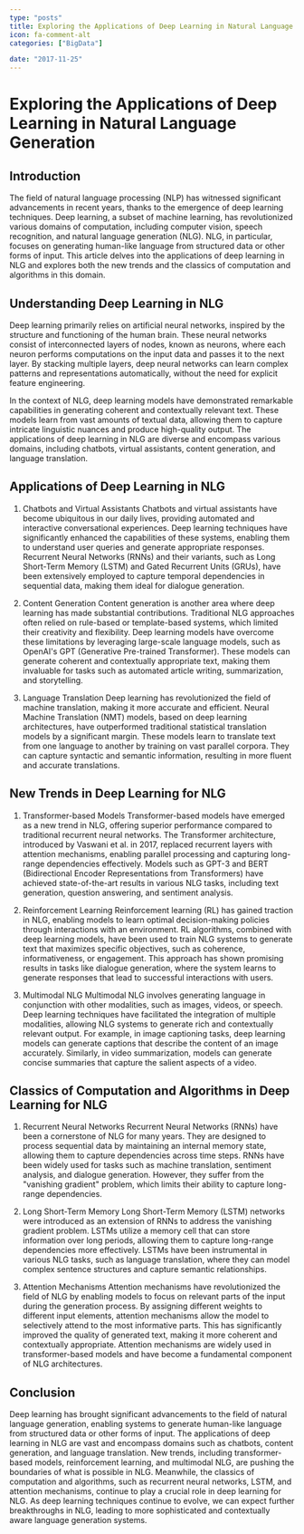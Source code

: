 ```yaml
---
type: "posts"
title: Exploring the Applications of Deep Learning in Natural Language Generation
icon: fa-comment-alt
categories: ["BigData"]

date: "2017-11-25"
---
```




# Exploring the Applications of Deep Learning in Natural Language Generation

## Introduction

The field of natural language processing (NLP) has witnessed significant advancements in recent years, thanks to the emergence of deep learning techniques. Deep learning, a subset of machine learning, has revolutionized various domains of computation, including computer vision, speech recognition, and natural language generation (NLG). NLG, in particular, focuses on generating human-like language from structured data or other forms of input. This article delves into the applications of deep learning in NLG and explores both the new trends and the classics of computation and algorithms in this domain.

## Understanding Deep Learning in NLG

Deep learning primarily relies on artificial neural networks, inspired by the structure and functioning of the human brain. These neural networks consist of interconnected layers of nodes, known as neurons, where each neuron performs computations on the input data and passes it to the next layer. By stacking multiple layers, deep neural networks can learn complex patterns and representations automatically, without the need for explicit feature engineering.

In the context of NLG, deep learning models have demonstrated remarkable capabilities in generating coherent and contextually relevant text. These models learn from vast amounts of textual data, allowing them to capture intricate linguistic nuances and produce high-quality output. The applications of deep learning in NLG are diverse and encompass various domains, including chatbots, virtual assistants, content generation, and language translation.

## Applications of Deep Learning in NLG

1. Chatbots and Virtual Assistants
Chatbots and virtual assistants have become ubiquitous in our daily lives, providing automated and interactive conversational experiences. Deep learning techniques have significantly enhanced the capabilities of these systems, enabling them to understand user queries and generate appropriate responses. Recurrent Neural Networks (RNNs) and their variants, such as Long Short-Term Memory (LSTM) and Gated Recurrent Units (GRUs), have been extensively employed to capture temporal dependencies in sequential data, making them ideal for dialogue generation.

2. Content Generation
Content generation is another area where deep learning has made substantial contributions. Traditional NLG approaches often relied on rule-based or template-based systems, which limited their creativity and flexibility. Deep learning models have overcome these limitations by leveraging large-scale language models, such as OpenAI's GPT (Generative Pre-trained Transformer). These models can generate coherent and contextually appropriate text, making them invaluable for tasks such as automated article writing, summarization, and storytelling.

3. Language Translation
Deep learning has revolutionized the field of machine translation, making it more accurate and efficient. Neural Machine Translation (NMT) models, based on deep learning architectures, have outperformed traditional statistical translation models by a significant margin. These models learn to translate text from one language to another by training on vast parallel corpora. They can capture syntactic and semantic information, resulting in more fluent and accurate translations.

## New Trends in Deep Learning for NLG

1. Transformer-based Models
Transformer-based models have emerged as a new trend in NLG, offering superior performance compared to traditional recurrent neural networks. The Transformer architecture, introduced by Vaswani et al. in 2017, replaced recurrent layers with attention mechanisms, enabling parallel processing and capturing long-range dependencies effectively. Models such as GPT-3 and BERT (Bidirectional Encoder Representations from Transformers) have achieved state-of-the-art results in various NLG tasks, including text generation, question answering, and sentiment analysis.

2. Reinforcement Learning
Reinforcement learning (RL) has gained traction in NLG, enabling models to learn optimal decision-making policies through interactions with an environment. RL algorithms, combined with deep learning models, have been used to train NLG systems to generate text that maximizes specific objectives, such as coherence, informativeness, or engagement. This approach has shown promising results in tasks like dialogue generation, where the system learns to generate responses that lead to successful interactions with users.

3. Multimodal NLG
Multimodal NLG involves generating language in conjunction with other modalities, such as images, videos, or speech. Deep learning techniques have facilitated the integration of multiple modalities, allowing NLG systems to generate rich and contextually relevant output. For example, in image captioning tasks, deep learning models can generate captions that describe the content of an image accurately. Similarly, in video summarization, models can generate concise summaries that capture the salient aspects of a video.

## Classics of Computation and Algorithms in Deep Learning for NLG

1. Recurrent Neural Networks
Recurrent Neural Networks (RNNs) have been a cornerstone of NLG for many years. They are designed to process sequential data by maintaining an internal memory state, allowing them to capture dependencies across time steps. RNNs have been widely used for tasks such as machine translation, sentiment analysis, and dialogue generation. However, they suffer from the "vanishing gradient" problem, which limits their ability to capture long-range dependencies.

2. Long Short-Term Memory
Long Short-Term Memory (LSTM) networks were introduced as an extension of RNNs to address the vanishing gradient problem. LSTMs utilize a memory cell that can store information over long periods, allowing them to capture long-range dependencies more effectively. LSTMs have been instrumental in various NLG tasks, such as language translation, where they can model complex sentence structures and capture semantic relationships.

3. Attention Mechanisms
Attention mechanisms have revolutionized the field of NLG by enabling models to focus on relevant parts of the input during the generation process. By assigning different weights to different input elements, attention mechanisms allow the model to selectively attend to the most informative parts. This has significantly improved the quality of generated text, making it more coherent and contextually appropriate. Attention mechanisms are widely used in transformer-based models and have become a fundamental component of NLG architectures.

## Conclusion

Deep learning has brought significant advancements to the field of natural language generation, enabling systems to generate human-like language from structured data or other forms of input. The applications of deep learning in NLG are vast and encompass domains such as chatbots, content generation, and language translation. New trends, including transformer-based models, reinforcement learning, and multimodal NLG, are pushing the boundaries of what is possible in NLG. Meanwhile, the classics of computation and algorithms, such as recurrent neural networks, LSTM, and attention mechanisms, continue to play a crucial role in deep learning for NLG. As deep learning techniques continue to evolve, we can expect further breakthroughs in NLG, leading to more sophisticated and contextually aware language generation systems.